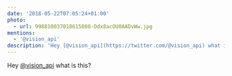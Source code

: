 ```yaml
---
date: '2018-05-22T07:05:24+01:00'
photo:
  - url: 998810037018615808-Ddx8acOU0AADvWw.jpg
mentions:
  - '@vision_api'
description: 'Hey [@vision_api](https://twitter.com/@vision_api) what is this? '
---
```

Hey [@vision_api](https://twitter.com/@vision_api) what is this? 
